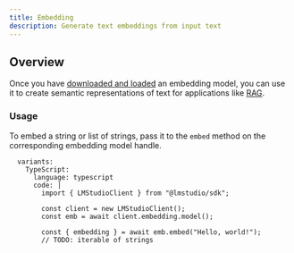 ```yaml
---
title: Embedding
description: Generate text embeddings from input text
---
```


## Overview

Once you have [downloaded and loaded](/docs/basics/index) an embedding model,
you can use it to create semantic representations of text for applications like
[RAG](/docs/basics/rag).

### Usage

To embed a string or list of strings, pass it to the `embed` method on the corresponding embedding model handle.

```lms_code_snippet
  variants:
    TypeScript:
      language: typescript
      code: |
        import { LMStudioClient } from "@lmstudio/sdk";

        const client = new LMStudioClient();
        const emb = await client.embedding.model();

        const { embedding } = await emb.embed("Hello, world!");
        // TODO: iterable of strings
```
